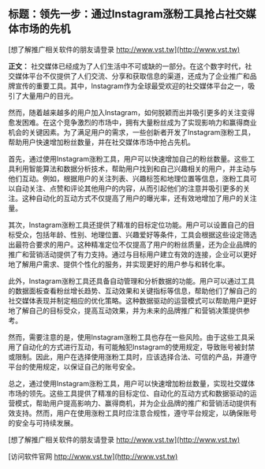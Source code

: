 ## **标题：领先一步：通过Instagram涨粉工具抢占社交媒体市场的先机**

[想了解推广相关软件的朋友请登录 http://www.vst.tw](http://www.vst.tw)

**正文：**
社交媒体已经成为了人们生活中不可或缺的一部分。在这个数字时代，社交媒体平台不仅提供了人们交流、分享和获取信息的渠道，还成为了企业推广和品牌宣传的重要工具。其中，Instagram作为全球最受欢迎的社交媒体平台之一，吸引了大量用户的目光。

然而，随着越来越多的用户加入Instagram，如何脱颖而出并吸引更多的关注变得愈发困难。在这个竞争激烈的市场中，拥有大量粉丝成为了实现影响力和赢得商业机会的关键因素。为了满足用户的需求，一些创新者开发了Instagram涨粉工具，帮助用户快速增加粉丝数量，并在社交媒体市场中抢占先机。

首先，通过使用Instagram涨粉工具，用户可以快速增加自己的粉丝数量。这些工具利用智能算法和数据分析技术，帮助用户找到和自己兴趣相关的用户，并主动与他们互动。例如，根据用户的关注列表、兴趣标签和地理位置等信息，涨粉工具可以自动关注、点赞和评论其他用户的内容，从而引起他们的注意并吸引更多的关注。这种自动化的互动方式不仅提高了用户的曝光率，还有效地增加了用户的关注量。

其次，Instagram涨粉工具还提供了精准的目标定位功能。用户可以设置自己的目标受众，包括年龄、性别、地理位置、兴趣爱好等条件，工具会根据这些设定筛选出最符合要求的用户。这种精准定位不仅提高了用户的粉丝质量，还为企业品牌的推广和营销活动提供了有力支持。通过与目标用户建立有效的连接，企业可以更好地了解用户需求、提供个性化的服务，并实现更好的用户参与和转化率。

此外，Instagram涨粉工具还具备自动管理和分析数据的功能。用户可以通过工具的数据面板查看粉丝增长趋势、互动效果和关键指标等信息，帮助他们了解自己的社交媒体表现并制定相应的优化策略。这种数据驱动的运营模式可以帮助用户更好地了解自己的目标受众，提高互动效果，并为未来的品牌推广和营销决策提供参考。

然而，需要注意的是，使用Instagram涨粉工具也存在一些风险。由于这些工具采用了自动化的方式进行互动，有可能触犯Instagram的使用规定，导致账号被封禁或限制。因此，用户在选择使用涨粉工具时，应该选择合法、可信的产品，并遵守平台的使用规定，以保证自己的账号安全。

总之，通过使用Instagram涨粉工具，用户可以快速增加粉丝数量，实现社交媒体市场的领先。这些工具提供了精准的目标定位、自动化的互动方式和数据驱动的运营模式，帮助用户提高影响力、赢得商机，并为企业品牌的推广和营销活动提供有效支持。然而，用户在使用涨粉工具时应注意合规性，遵守平台规定，以确保账号的安全与可持续发展。

[想了解推广相关软件的朋友请登录 http://www.vst.tw](http://www.vst.tw)


[访问软件官网 http://www.vst.tw](http://www.vst.tw)

